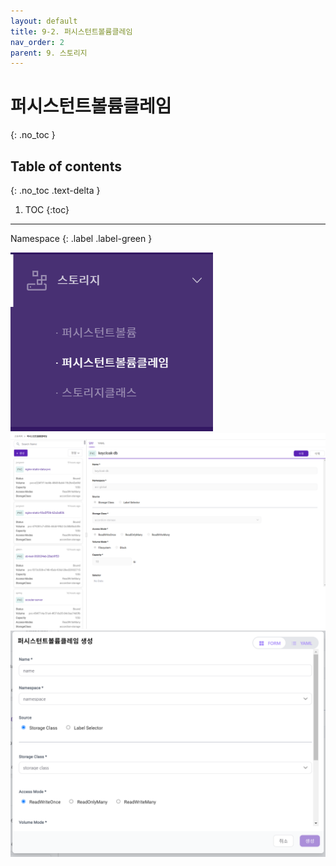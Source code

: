```yaml
---
layout: default
title: 9-2. 퍼시스턴트볼륨클레임
nav_order: 2
parent: 9. 스토리지
---
```


# 퍼시스턴트볼륨클레임
{: .no_toc }

## Table of contents
{: .no_toc .text-delta }

1. TOC
{:toc}

---

<div class="code-example" markdown="1">
Namespace
{: .label .label-green }
</div>

![storage-002.png](/assets/images/storage/storage-002.png)
![storage-006.png](/assets/images/storage/storage-006.png)
![storage-007.png](/assets/images/storage/storage-007.png)

